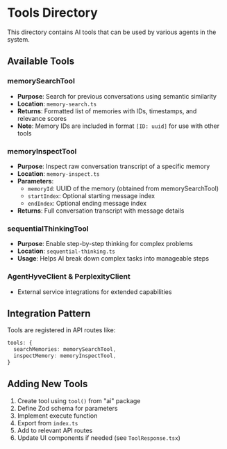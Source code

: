 # Tools Directory

This directory contains AI tools that can be used by various agents in the system.

## Available Tools

### memorySearchTool
- **Purpose**: Search for previous conversations using semantic similarity
- **Location**: `memory-search.ts`
- **Returns**: Formatted list of memories with IDs, timestamps, and relevance scores
- **Note**: Memory IDs are included in format `[ID: uuid]` for use with other tools

### memoryInspectTool
- **Purpose**: Inspect raw conversation transcript of a specific memory
- **Location**: `memory-inspect.ts`
- **Parameters**:
  - `memoryId`: UUID of the memory (obtained from memorySearchTool)
  - `startIndex`: Optional starting message index
  - `endIndex`: Optional ending message index
- **Returns**: Full conversation transcript with message details

### sequentialThinkingTool
- **Purpose**: Enable step-by-step thinking for complex problems
- **Location**: `sequential-thinking.ts`
- **Usage**: Helps AI break down complex tasks into manageable steps

### AgentHyveClient & PerplexityClient
- External service integrations for extended capabilities

## Integration Pattern

Tools are registered in API routes like:
```typescript
tools: {
  searchMemories: memorySearchTool,
  inspectMemory: memoryInspectTool,
}
```

## Adding New Tools

1. Create tool using `tool()` from "ai" package
2. Define Zod schema for parameters
3. Implement execute function
4. Export from `index.ts`
5. Add to relevant API routes
6. Update UI components if needed (see `ToolResponse.tsx`)